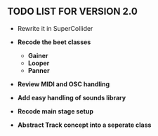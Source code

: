 TODO LIST FOR VERSION 2.0
-------------------------
 * Rewrite it in SuperCollider

 * __Recode the beet classes__
   * __Gainer__
   * __Looper__
   * __Panner__

 * __Review MIDI and OSC handling__
 * __Add easy handling of sounds library__
 * __Recode main stage setup__
 * __Abstract Track concept into a seperate class__
